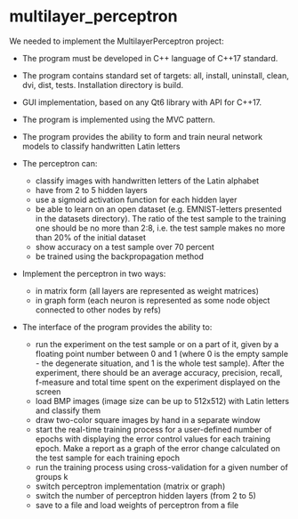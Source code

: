 # multilayer_perceptron

We needed to implement the MultilayerPerceptron project:

- The program must be developed in C++ language of C++17 standard.
- The program contains standard set of targets: all, install, uninstall, clean, dvi, dist, tests. Installation directory is build.
- GUI implementation, based on any Qt6 library with API for C++17.
- The program is implemented using the MVC pattern.
- The program provides the ability to form and train neural network models to classify handwritten Latin letters

- The perceptron can:
    - classify images with handwritten letters of the Latin alphabet
    - have from 2 to 5 hidden layers
    - use a sigmoid activation function for each hidden layer
    - be able to learn on an open dataset (e.g. EMNIST-letters presented in the datasets directory). The ratio of the test sample to the training one should be no more than 2:8, i.e. the test sample makes no more than 20% of the initial dataset
    - show accuracy on a test sample over 70 percent
    - be trained using the backpropagation method

- Implement the perceptron in two ways:
    - in matrix form (all layers are represented as weight matrices)
    - in graph form (each neuron is represented as some node object connected to other nodes by refs)

- The interface of the program provides the ability to:
    - run the experiment on the test sample or on a part of it, given by a floating point number between 0 and 1 (where 0 is the empty sample - the degenerate situation, and 1 is the whole test sample). After the experiment, there should be an average accuracy, precision, recall, f-measure and total time spent on the experiment displayed on the screen
    - load BMP images (image size can be up to 512x512) with Latin letters and classify them
    - draw two-color square images by hand in a separate window
    - start the real-time training process for a user-defined number of epochs with displaying the error control values for each training epoch. Make a report as a graph of the error change calculated on the test sample for each training epoch
    - run the training process using cross-validation for a given number of groups k
    - switch perceptron implementation (matrix or graph)
    - switch the number of perceptron hidden layers (from 2 to 5)
    - save to a file and load weights of perceptron from a file




